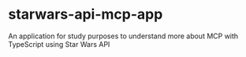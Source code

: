 # starwars-api-mcp-app
An application for study purposes to understand more about MCP with TypeScript using Star Wars API

